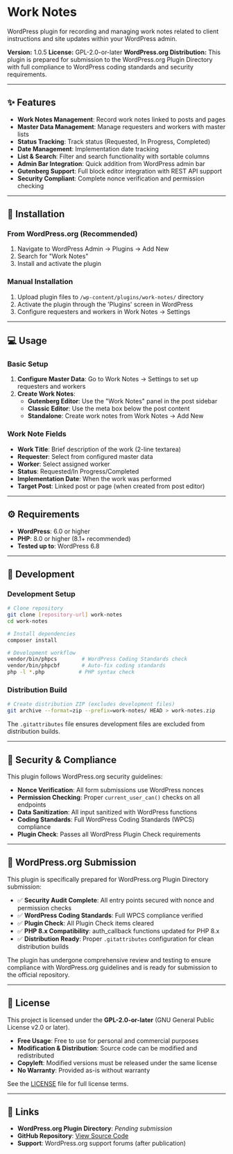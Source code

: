 # Work Notes

WordPress plugin for recording and managing work notes related to client instructions and site updates within your WordPress admin.

**Version:** 1.0.5
**License:** GPL-2.0-or-later
**WordPress.org Distribution:** This plugin is prepared for submission to the WordPress.org Plugin Directory with full compliance to WordPress coding standards and security requirements.

---

## ✨ Features

- **Work Notes Management**: Record work notes linked to posts and pages
- **Master Data Management**: Manage requesters and workers with master lists
- **Status Tracking**: Track status (Requested, In Progress, Completed)
- **Date Management**: Implementation date tracking
- **List & Search**: Filter and search functionality with sortable columns
- **Admin Bar Integration**: Quick addition from WordPress admin bar
- **Gutenberg Support**: Full block editor integration with REST API support
- **Security Compliant**: Complete nonce verification and permission checking

---

## 🚀 Installation

### From WordPress.org (Recommended)
1. Navigate to WordPress Admin → Plugins → Add New
2. Search for "Work Notes"
3. Install and activate the plugin

### Manual Installation
1. Upload plugin files to `/wp-content/plugins/work-notes/` directory
2. Activate the plugin through the 'Plugins' screen in WordPress
3. Configure requesters and workers in Work Notes → Settings

---

## 💻 Usage

### Basic Setup
1. **Configure Master Data**: Go to Work Notes → Settings to set up requesters and workers
2. **Create Work Notes**:
   - **Gutenberg Editor**: Use the "Work Notes" panel in the post sidebar
   - **Classic Editor**: Use the meta box below the post content
   - **Standalone**: Create work notes from Work Notes → Add New

### Work Note Fields
- **Work Title**: Brief description of the work (2-line textarea)
- **Requester**: Select from configured master data
- **Worker**: Select assigned worker
- **Status**: Requested/In Progress/Completed
- **Implementation Date**: When the work was performed
- **Target Post**: Linked post or page (when created from post editor)

---

## ⚙️ Requirements

- **WordPress**: 6.0 or higher
- **PHP**: 8.0 or higher (8.1+ recommended)
- **Tested up to**: WordPress 6.8

---

## 🔧 Development

### Development Setup

```bash
# Clone repository
git clone [repository-url] work-notes
cd work-notes

# Install dependencies
composer install

# Development workflow
vendor/bin/phpcs        # WordPress Coding Standards check
vendor/bin/phpcbf       # Auto-fix coding standards
php -l *.php           # PHP syntax check
```

### Distribution Build

```bash
# Create distribution ZIP (excludes development files)
git archive --format=zip --prefix=work-notes/ HEAD > work-notes.zip
```

The `.gitattributes` file ensures development files are excluded from distribution builds.

---

## 🔐 Security & Compliance

This plugin follows WordPress.org security guidelines:

- **Nonce Verification**: All form submissions use WordPress nonces
- **Permission Checking**: Proper `current_user_can()` checks on all endpoints
- **Data Sanitization**: All input sanitized with WordPress functions
- **Coding Standards**: Full WordPress Coding Standards (WPCS) compliance
- **Plugin Check**: Passes all WordPress Plugin Check requirements

---

## 📝 WordPress.org Submission

This plugin is specifically prepared for WordPress.org Plugin Directory submission:

- ✅ **Security Audit Complete**: All entry points secured with nonce and permission checks
- ✅ **WordPress Coding Standards**: Full WPCS compliance verified
- ✅ **Plugin Check**: All Plugin Check items cleared
- ✅ **PHP 8.x Compatibility**: auth_callback functions updated for PHP 8.x
- ✅ **Distribution Ready**: Proper `.gitattributes` configuration for clean distribution builds

The plugin has undergone comprehensive review and testing to ensure compliance with WordPress.org guidelines and is ready for submission to the official repository.

---

## 📄 License

This project is licensed under the **GPL-2.0-or-later** (GNU General Public License v2.0 or later).

- **Free Usage**: Free to use for personal and commercial purposes
- **Modification & Distribution**: Source code can be modified and redistributed
- **Copyleft**: Modified versions must be released under the same license
- **No Warranty**: Provided as-is without warranty

See the [LICENSE](LICENSE) file for full license terms.

---

## 🔗 Links

- **WordPress.org Plugin Directory**: *Pending submission*
- **GitHub Repository**: [View Source Code](https://github.com/)
- **Support**: WordPress.org support forums (after publication)